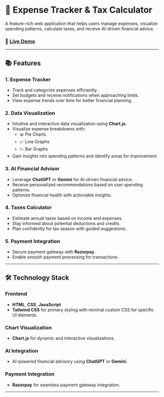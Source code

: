# 💸 Expense Tracker & Tax Calculator

A feature-rich web application that helps users manage expenses, visualize spending patterns, calculate taxes, and receive AI-driven financial advice.

### 🚀 [Live Demo](https://expense-tracker-gilt-theta.vercel.app/)

---

## 📚 Features

### 1. Expense Tracker
- Track and categorize expenses efficiently.
- Set budgets and receive notifications when approaching limits.
- View expense trends over time for better financial planning.

### 2. Data Visualization
- Intuitive and interactive data visualization using **Chart.js**.
- Visualize expense breakdowns with:
  - 📊 Pie Charts
  - 📈 Line Graphs
  - 📉 Bar Graphs
- Gain insights into spending patterns and identify areas for improvement.

### 3. AI Financial Advisor
- Leverage **ChatGPT** or **Gemini** for AI-driven financial advice.
- Receive personalized recommendations based on user spending patterns.
- Optimize financial health with actionable insights.

### 4. Taxes Calculator
- Estimate annual taxes based on income and expenses.
- Stay informed about potential deductions and credits.
- Plan confidently for tax season with guided suggestions.

### 5. Payment Integration
- Secure payment gateway with **Razorpay**.
- Enable smooth payment processing for transactions.

---

## 🛠️ Technology Stack

### Frontend
- **HTML**, **CSS**, **JavaScript**
- **Tailwind CSS** for primary styling with minimal custom CSS for specific UI elements.

### Chart Visualization
- **Chart.js** for dynamic and interactive visualizations.

### AI Integration
- AI-powered financial advisory using **ChatGPT** or **Gemini**.

### Payment Integration
- **Razorpay** for seamless payment gateway integration.

---
